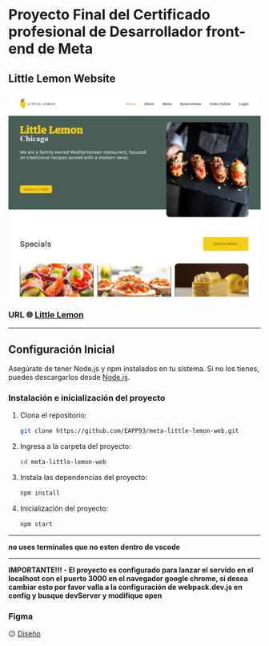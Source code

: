 # Proyecto Final del Certificado profesional de Desarrollador front-end de Meta

## Little Lemon Website
![Little Lemon website](./src//assets/img/little-lemon-website.PNG)

### URL 🌐 [Little Lemon ](https://eapp-little-lemon.netlify.app)

-----

## Configuración Inicial

Asegúrate de tener Node.js y npm instalados en tu sistema. Si no los tienes, puedes descargarlos desde [Node.js](https://nodejs.org/).


### Instalación e inicialización del proyecto

1. Clona el repositorio:

   ``` bash
   git clone https://github.com/EAPP93/meta-little-lemon-web.git
   ```

1. Ingresa a la carpeta del proyecto:

   ``` bash
   cd meta-little-lemon-web
   ```

1. Instala las dependencias del proyecto:

   ``` bash
   npm install
   ```

1. Inicialización del proyecto:

   ``` bash
   npm start
   ```

----

  **no uses terminales que no esten dentro de vscode**

----
**IMPORTANTE!!! - El proyecto es configurado para lanzar el servido en el localhost con el puerto 3000 en el navegador google chrome, si desea cambiar esto por favor valla a la configuración de webpack.dev.js en config y busque devServer y modifique open**

### Figma
😕
[Diseño](https://www.figma.com/file/XOfu3OpLjh9GN2WEOPC3Jh/meta---proyecto-final--wireframing?type=design&node-id=190%3A652&mode=design&t=bdfL6MPQ6URxWDlV-1)

